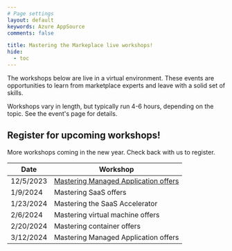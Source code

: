 ```yaml
---
# Page settings
layout: default
keywords: Azure AppSource
comments: false

title: Mastering the Markeplace live workshops!
hide:
  - toc
---
```


The workshops below are live in a virtual environment. These events are opportunities to learn from marketplace experts and leave with a solid set of skills.

Workshops vary in length, but typically run 4-6 hours, depending on the topic. See the event's page for details.

## Register for upcoming workshops!

More workshops coming in the new year. Check back with us to register.

| Date | Workshop |
|--- | --- |
| 12/5/2023 | [Mastering Managed Application offers](https://microsoftcloudpartner.eventbuilder.com/event/77964?source=MTMCL) |
| 1/9/2024	|	Mastering SaaS offers |
| 1/23/2024	|	Mastering the SaaS Accelerator |
| 2/6/2024	|	Mastering virtual machine offers |
| 2/20/2024	|	Mastering container offers |
| 3/12/2024	|	Mastering Managed Application offers |


